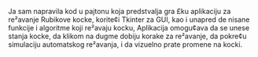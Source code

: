  Ja sam napravila kod u pajtonu koja predstvalja gra £ku
 aplikaciju za re²avanje Rubikove kocke, korite¢i Tkinter za GUI, kao i unapred de
nisane funkcije i algoritme koji re²avaju kocku, Aplikacija omogu¢ava da se unese
 stanja kocke, da klikom na dugme dobiju korake za re²avanje, da pokre¢u simulaciju
 automatskog re²avanja, i da vizuelno prate promene na kocki.
